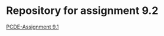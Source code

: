 # Repository for assignment 9.2


<a href = "https://MFiallosE.github.io/PCDE-Activity-9.1/"> PCDE-Assignment 9.1 </a>
